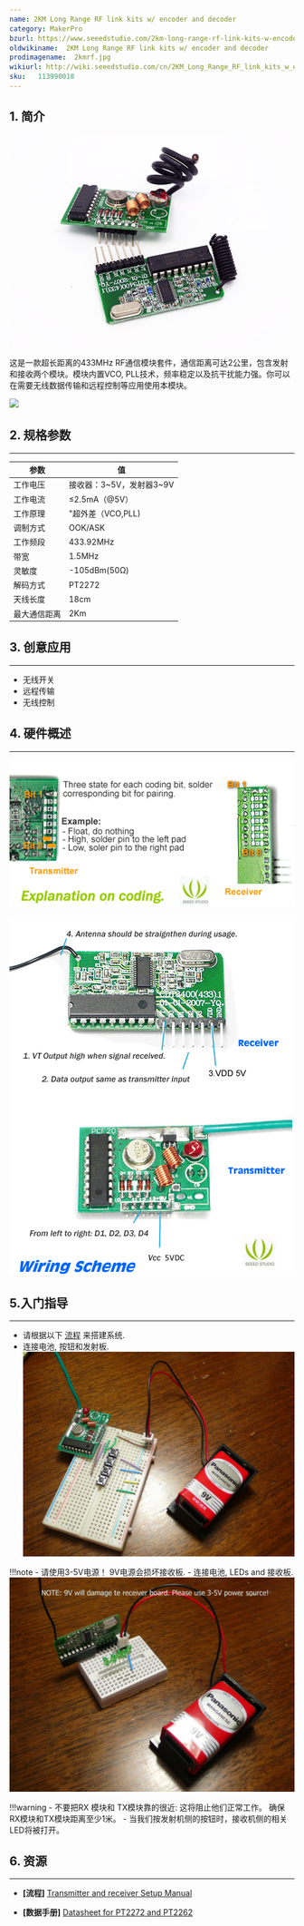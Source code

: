```yaml
---
name: 2KM Long Range RF link kits w/ encoder and decoder
category: MakerPro
bzurl: https://www.seeedstudio.com/2km-long-range-rf-link-kits-w-encoder-and-decoder-p-321.html?cPath=139_140
oldwikiname:  2KM Long Range RF link kits w/ encoder and decoder
prodimagename:  2kmrf.jpg
wikiurl: http://wiki.seeedstudio.com/cn/2KM_Long_Range_RF_link_kits_w_encoder_and_decoder
sku:   113990018
---
```

##  1.	简介

![](https://github.com/SeeedDocument/2KM_Long_Range_RF_link_kits_w_encoder_and_decoder/raw/master/img/2kmrf.jpg)

这是一款超长距离的433MHz RF通信模块套件，通信距离可达2公里，包含发射和接收两个模块。模块内置VCO, PLL技术，频率稳定以及抗干扰能力强。你可以在需要无线数据传输和远程控制等应用使用本模块。

[![](https://github.com/SeeedDocument/wiki_chinese/raw/master/docs/images/click_to_buy.PNG)](https://item.taobao.com/item.htm?spm=a1z10.3-c.w4002-11172317909.10.5e478797pm0Yu9&id=527004631129)

##   2.	规格参数
---
| 参数         | 值                       |
|--------------|--------------------------|
| 工作电压     | 接收器：3~5V，发射器3~9V |
| 工作电流     | ≤2.5mA（@5V）            |
| 工作原理     | "超外差（VCO,PLL)        |
| 调制方式     | OOK/ASK                  |
| 工作频段     | 433.92MHz                |
| 带宽         | 1.5MHz                   |
| 灵敏度       | -105dBm(50Ω)             |
| 解码方式     | PT2272                   |
| 天线长度     | 18cm                     |
| 最大通信距离 | 2Km                      |

##   3. 创意应用
---
*   无线开关
*   远程传输
*   无线控制

##   4. 硬件概述
---
![](https://github.com/SeeedDocument/2KM_Long_Range_RF_link_kits_w_encoder_and_decoder/raw/master/img/433rf5.png)

![](https://github.com/SeeedDocument/2KM_Long_Range_RF_link_kits_w_encoder_and_decoder/raw/master/img/433rf6.png)

##  5.入门指导
---

- 请根据以下 [流程](https://github.com/SeeedDocument/2KM_Long_Range_RF_link_kits_w_encoder_and_decoder/raw/master/res/2KM_RF.rar) 来搭建系统.
- 连接电池, 按钮和发射板.
![](https://github.com/SeeedDocument/2KM_Long_Range_RF_link_kits_w_encoder_and_decoder/raw/master/img/2KM_TX.JPG)

!!!note
    - 请使用3-5V电源！ 9V电源会损坏接收板.
    - 连接电池, LEDs and 接收板.
![](https://github.com/SeeedDocument/2KM_Long_Range_RF_link_kits_w_encoder_and_decoder/raw/master/img/2KM_RX.JPG)

!!!warning
    - 不要把RX 模块和 TX模块靠的很近: 这将阻止他们正常工作。 确保RX模块和TX模块距离至少1米。
    - 当我们按发射机侧的按钮时，接收机侧的相关LED将被打开。

## 6. 资源
---
- **[流程]**   [Transmitter and receiver Setup Manual](https://github.com/SeeedDocument/2KM_Long_Range_RF_link_kits_w_encoder_and_decoder/raw/master/res/2KM_RF.rar)

- **[数据手册]**   [Datasheet for PT2272 and PT2262](http://www.datasheetcatalog.org/datasheet/PrincetonTechnologyCorporation/mXusxsq.pdf)

